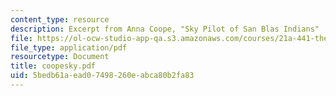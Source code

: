 ```yaml
---
content_type: resource
description: Excerpt from Anna Coope, "Sky Pilot of San Blas Indians"
file: https://ol-ocw-studio-app-qa.s3.amazonaws.com/courses/21a-441-the-conquest-of-america-spring-2004/5bedb61aead07498260eabca80b2fa83_coopesky.pdf
file_type: application/pdf
resourcetype: Document
title: coopesky.pdf
uid: 5bedb61a-ead0-7498-260e-abca80b2fa83
---
```

